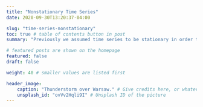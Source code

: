 ```yaml
---
title: "Nonstationary Time Series"
date: 2020-09-30T13:20:37-04:00

slug: "time-series-nonstationary"
toc: true # table of contents button in post
summary: "Previously we assumed time series to be stationary in order to use the statistical methods discussed. Unfortunately, more real-world data are not stationary. In this chapter, we will focus on nonstationary time series."

# featured posts are shown on the homepage
featured: false
draft: false

weight: 40 # smaller values are listed first

header_image:
    caption: "Thunderstorm over Warsaw." # Give credits here, or whatever captions you want to add (support markdown)
    unsplash_id: "ovVv2Hqli9I" # Unsplash ID of the picture
---
```

